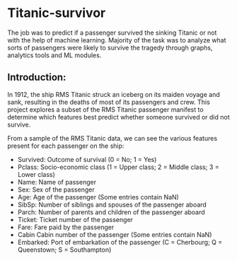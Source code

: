 # Titanic-survivor
The job was to predict if a passenger survived the sinking Titanic or not with the help of machine learning. Majority of the task was to analyze what sorts of passengers were likely to survive the tragedy through graphs, analytics tools and ML modules.


## Introduction:

In 1912, the ship RMS Titanic struck an iceberg on its maiden voyage and sank, resulting in the deaths of most of its passengers and crew. This project explores a subset of the RMS Titanic passenger manifest to determine which features best predict whether someone survived or did not survive.

From a sample of the RMS Titanic data, we can see the various features present for each passenger on the ship:

- Survived: Outcome of survival (0 = No; 1 = Yes)
- Pclass: Socio-economic class (1 = Upper class; 2 = Middle class; 3 = Lower class)
- Name: Name of passenger
- Sex: Sex of the passenger
- Age: Age of the passenger (Some entries contain NaN)
- SibSp: Number of siblings and spouses of the passenger aboard
- Parch: Number of parents and children of the passenger aboard
- Ticket: Ticket number of the passenger
- Fare: Fare paid by the passenger
- Cabin Cabin number of the passenger (Some entries contain NaN)
- Embarked: Port of embarkation of the passenger (C = Cherbourg; Q = Queenstown; S = Southampton)





